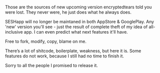 Those are the sources of new upcoming version encryptedtears told you were lost. They never were, he just does what he always does.

SESHapp will no longer be maintaned in both AppStore & GooglePlay. Any 'new' version you'll see - just the result of complete theft of my idea of all-inclusive app. I can even predict what next features it'll have.

Free to fork, modify, copy, blame on me.

There’s a lot of shitcode, boilerplate, weakness, but here it is. Some features do not work, because I still had no time to finish it. 

Sorry to all the people I promised to release it.

